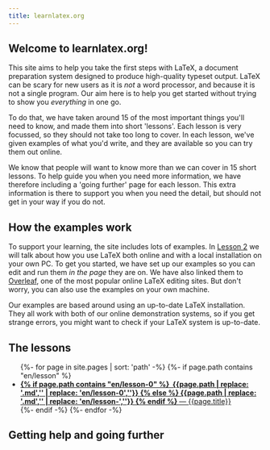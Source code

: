```yaml
---
title: learnlatex.org
---
```


## Welcome to learnlatex.org!

This site aims to help you take the first steps with LaTeX, a document
preparation system designed to produce high-quality typeset output. LaTeX can
be scary for new users as it is _not_ a word processor, and because it is not a
single program. Our aim here is to help you get started without trying to show
you _everything_ in one go.

To do that, we have taken around 15 of the most important things you'll need to
know, and made them into short 'lessons'. Each lesson is very focussed, so they
should not take too long to cover. In each lesson, we've given examples of what
you'd write, and they are available so you can try them out online.

We know that people will want to know more than we can cover in 15 short
lessons. To help guide you when you need more information, we have therefore
including a 'going further' page for each lesson. This extra information is
there to support you when you need the detail, but should not get in your
way if you do not.

## How the examples work

To support your learning, the site includes lots of examples. In
[Lesson 2](en/lesson-02) we will talk about how you use LaTeX both online and with
a local installation on your own PC. To get you started, we have set up
our examples so you can edit and run them _in the page_ they are on. We
have also linked them to [Overleaf](https://www.overleaf.com), one of the
most popular online LaTeX editing sites. But don't worry, you can also
use the examples on your own machine.

Our examples are based around using an up-to-date LaTeX installation. They
all work with both of our online demonstration systems, so if you get strange
errors, you might want to check if your LaTeX system is up-to-date.

## The lessons

<ul>
{%- for page in site.pages | sort: 'path' -%}
{%- if page.path  contains "en/lesson" %}
<li><a href="{{page.path | replace: '.md',''}}">
<b>
{% if page.path contains "en/lesson-0" %}
&#160;{{page.path | replace: '.md','' | replace: 'en/lesson-0',''}}
{% else %}
{{page.path | replace: '.md','' | replace: 'en/lesson-',''}}
{% endif %}
</b>
&mdash; {{page.title}}</a></li>
{%- endif -%}
{%- endfor -%}
</ul>

## Getting help and going further
